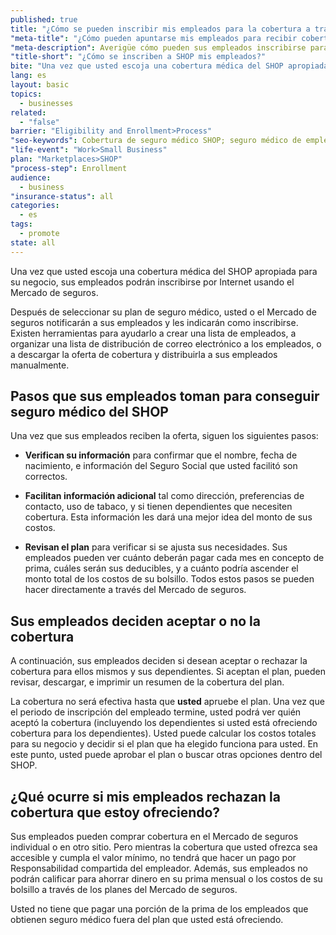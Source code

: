 ```yaml
---
published: true
title: "¿Cómo se pueden inscribir mis empleados para la cobertura a través de SHOP?"
"meta-title": "¿Cómo pueden apuntarse mis empleados para recibir cobertura de seguro médico? | CuidadoDeSalud.gov"
"meta-description": Averigüe cómo pueden sus empleados inscribirse para cobertura de atención médica SHOP después de que elija usted su plan de atención médica. Lea acerca de las opciones de seguro médico para empleados
"title-short": "¿Cómo se inscriben a SHOP mis empleados?"
bite: "Una vez que usted escoja una cobertura médica del SHOP apropiada para su negocio, sus empleados podrán inscribirse por Internet usando el Mercado de seguros. "
lang: es
layout: basic
topics: 
  - businesses
related: 
  - "false"
barrier: "Eligibility and Enrollment>Process"
"seo-keywords": Cobertura de seguro médico SHOP; seguro médico de empleados; beneficios de empleados
"life-event": "Work>Small Business"
plan: "Marketplaces>SHOP"
"process-step": Enrollment
audience: 
  - business
"insurance-status": all
categories: 
  - es
tags: 
  - promote
state: all
---
```


Una vez que usted escoja una cobertura médica del SHOP apropiada para su negocio, sus empleados podrán inscribirse por Internet usando el Mercado de seguros. 

Después de seleccionar su plan de seguro médico, usted o el Mercado de seguros notificarán a sus empleados y les indicarán como inscribirse. Existen herramientas para ayudarlo a crear una lista de empleados, a organizar una lista de distribución de correo electrónico a los empleados, o a descargar la oferta de cobertura y distribuirla a sus empleados manualmente. 

## Pasos que sus empleados toman para conseguir seguro médico del SHOP 
Una vez que sus empleados reciben la oferta, siguen los siguientes pasos:

* **Verifican su información** para confirmar que el nombre, fecha de nacimiento, e información del Seguro Social que usted facilitó son correctos.

* **Facilitan información adicional** tal como dirección, preferencias de contacto, uso de tabaco, y si tienen dependientes que necesiten cobertura. Esta información les dará una mejor idea del monto de sus costos.

* **Revisan el plan** para verificar si se ajusta sus necesidades. Sus empleados pueden ver cuánto deberán pagar cada mes en concepto de prima, cuáles serán sus deducibles, y a cuánto podría ascender el monto total de los costos de su bolsillo. Todos estos pasos se pueden hacer directamente a través del Mercado de seguros.



## Sus empleados deciden aceptar o no la cobertura

A continuación, sus empleados deciden si desean aceptar o rechazar la cobertura para ellos mismos y sus dependientes. Si aceptan el plan, pueden revisar, descargar, e imprimir un resumen de la cobertura del plan.

La cobertura no será efectiva hasta que **usted** apruebe el plan. Una vez que el periodo de inscripción del empleado termine, usted podrá ver quién aceptó la cobertura (incluyendo los dependientes si usted está ofreciendo cobertura para los dependientes). Usted puede calcular los costos totales para su negocio y decidir si el plan que ha elegido funciona para usted. En este punto, usted puede aprobar el plan o buscar otras opciones dentro del SHOP.

## ¿Qué ocurre si mis empleados rechazan la cobertura que estoy ofreciendo?
Sus empleados pueden comprar cobertura en el Mercado de seguros individual o en otro sitio. Pero mientras la cobertura que usted ofrezca sea accesible y cumpla el valor mínimo, no tendrá que hacer un pago por Responsabilidad compartida del empleador. Además, sus empleados no podrán calificar para ahorrar dinero en su prima mensual o los costos de su bolsillo a través de los planes del Mercado de seguros. 

Usted no tiene que pagar una porción de la prima de los empleados que obtienen seguro médico fuera del plan que usted está ofreciendo.
